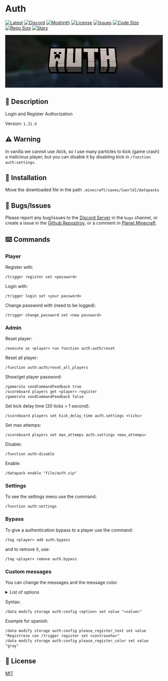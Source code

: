 # Auth

[![Latest](https://img.shields.io/github/v/release/lullaby6/auth-data-pack?color=blueviolet&logo=github)](https://github.com/lullaby6/auth-data-pack/releases) 
[![Discord](https://img.shields.io/discord/1327308441324097681?label=discord&color=blue&logo=discord)](https://discord.gg/5UdcDa5xNC) 
[![Modrinth](https://img.shields.io/modrinth/dt/auth?label=modrinth&logo=modrinth)](https://modrinth.com/datapack/auth) 
[![License](https://img.shields.io/badge/license-mit-green)](https://github.com/lullaby6/auth-data-pack/blob/main/LICENSE) 
[![Issues](https://img.shields.io/github/issues/lullaby6/auth-data-pack?color=orange&logo=github)](https://github.com/lullaby6/auth-data-pack/issues)
[![Code Size](https://img.shields.io/github/languages/code-size/lullaby6/auth-data-pack?color=purple&logoColor=white)](https://github.com/lullaby6/auth-data-pack)
[![Repo Size](https://img.shields.io/github/repo-size/lullaby6/auth-data-pack?logo=dropbox&color=red)](https://github.com/lullaby6/auth-data-pack)
[![Stars](https://img.shields.io/github/stars/lullaby6/auth-data-pack?logo=github&color=yellow)](https://github.com/lullaby6/auth-data-pack/stargazers)

![bg](https://raw.githubusercontent.com/lullaby6/auth-data-pack/refs/heads/main/images/bg.png)

## 📖 Description

Login and Register Authorization

Version: `1.21.X`

## ⚠️ Warning

In vanilla we cannot use /kick, so I use many particles to kick (game crash) a malicious player, but you can disable it by disabling kick in `/function auth:settings`.

## 📂 Installation

Move the downloaded file in the path `.minecraft/saves/[world]/datapacks`

## 👾 Bugs/Issues

Please report any bug/issues to the [Discord Server](https://discord.gg/5UdcDa5xNC) in the `bugs` channel, or create a issue in the [Github Repostiroy](https://github.com/lullaby6/auth-data-pack/issues), or a comment in [Planet Minecraft](https://www.planetminecraft.com/data-pack/auth-datapack-login-and-register-authentication-full-customizable-kick-time-attempls-blindness-option-bypass/).

## ⌨️ Commands

### Player

Register with:

```mcfunction
/trigger register set <password>
```

Login with:

```mcfunction
/trigger login set <your password>
```

Change password with (need to be logged):

```mcfunction
/trigger change_password set <new password>
```

### Admin

Reset player:

```mcfunction
/execute as <player> run function auth:auth/reset
```

Reset all player:

```mcfunction
/function auth:auth/reset_all_players
```

Show/get player password:

```mcfunction
/gamerule sendCommandFeedback true
/scoreboard players get <player> register
/gamerule sendCommandFeedback false
```

Set kick delay time (20 ticks = 1 second):

```mcfunction
/scoreboard players set kick_delay_time auth.settings <ticks>
```

Set max attemps:

```mcfunction
/scoreboard players set max_attemps auth.settings <max_attemps>
```

Disable:

```mcfunction
/function auth:disable
```

Enable:

```mcfunction
/datapack enable "file/auth.zip"
```

### Settings

To see the settings menu use the command:

```mcfunction
/function auth:settings
```

### Bypass

To give a authentication bypass to a player use the command:

```mcfunction
/tag <player> add auth.bypass
```

and to remove it, use:

```mcfunction
/tag <player> remove auth.bypass
```

### Custom messages

You can change the messages and the message color.

<details>
    <summary>List of options</summary>
    <ul>
        <li><code>please_register_text</code></li>
        <li><code>please_register_color</code></li>
        <li><code>register_success_text</code></li>
        <li><code>register_success_color</code></li>
        <li><code>please_login_text</code></li>
        <li><code>please_login_color</code></li>
        <li><code>login_success_text</code></li>
        <li><code>login_success_color</code></li>
        <li><code>wrong_password_text</code></li>
        <li><code>wrong_password_color</code></li>
        <li><code>password_changed_text</code></li>
        <li><code>password_changed_color</code></li>
    </ul>
</details>

Syntax:

```mcfunction
/data modify storage auth:config <option> set value "<value>"
```

Example for spanish:

```mcfunction
/data modify storage auth:config please_register_text set value "Registrese con /trigger register set <contraseña>"
/data modify storage auth:config please_register_color set value "gray"
```

## 🪪 License

[MIT](https://github.com/lullaby6/auth-data-pack/blob/main/LICENSE)